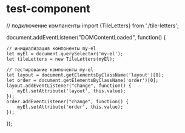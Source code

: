 # test-component

// подключение компаненты
import {TileLetters} from './tile-letters';

document.addEventListener("DOMContentLoaded", function() {

    // инициализация компоненты my-el
    let myEl = document.querySelector('my-el');
    let tileLetters = new TileLetters(myEl);

    // тестирование компоненты my-el
    let layout = document.getElementsByClassName('layout')[0];
    let order = document.getElementsByClassName('order')[0];
    layout.addEventListener("change", function() {
        myEl.setAttribute('layout', this.value);
    });
    order.addEventListener("change", function() {
        myEl.setAttribute('order', this.value);
    });
});
